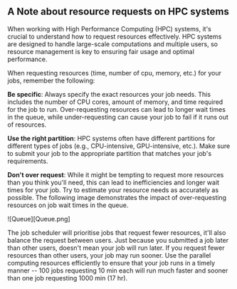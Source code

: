 ## A Note about resource requests on HPC systems

When working with High Performance Computing (HPC) systems, it's crucial to understand how to request resources effectively. HPC systems are designed to handle large-scale computations and multiple users, so resource management is key to ensuring fair usage and optimal performance.

When requesting resources (time, number of cpu, memory, etc.) for your jobs, remember the following:

**Be specific**: Always specify the exact resources your job needs. This includes the number of CPU cores, amount of memory, and time required for the job to run. Over-requesting resources can lead to longer wait times in the queue, while under-requesting can cause your job to fail if it runs out of resources.

**Use the right partition**: HPC systems often have different partitions for different types of jobs (e.g., CPU-intensive, GPU-intensive, etc.). Make sure to submit your job to the appropriate partition that matches your job's requirements.

**Don't over request**: While it might be tempting to request more resources than you think you'll need, this can lead to inefficiencies and longer wait times for your job. Try to estimate your resource needs as accurately as possible. The following image demonstrates the impact of over-requesting resources on job wait times in the queue.

![Queue][Queue.png]

The job scheduler will prioritise jobs that request fewer resources, it'll also balance the request between users. Just because you submitted a job later than other users, doesn't mean your job will run later. If you request fewer resources than other users, your job may run sooner. Use the parallel computing resources efficiently to ensure that your job runs in a timely manner -- 100 jobs requesting 10 min each will run much faster and sooner than one job requesting 1000 min (17 hr).

